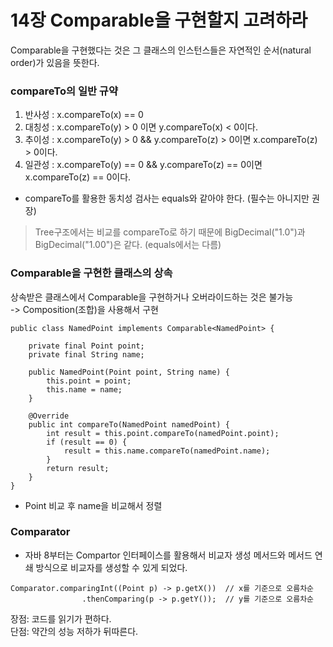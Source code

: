 # 14장 Comparable을 구현할지 고려하라
Comparable을 구현했다는 것은 그 클래스의 인스턴스들은 자연적인 순서(natural order)가 있음을 뜻한다.
### compareTo의 일반 규약
1. 반사성 : x.compareTo(x) == 0
2. 대칭성 : x.compareTo(y) > 0 이면 y.compareTo(x) < 0이다.
3. 추이성 : x.compareTo(y) > 0 && y.compareTo(z) > 0이면 x.compareTo(z) > 0이다.
4. 일관성 : x.compareTo(y) == 0 && y.compareTo(z) == 0이면 x.compareTo(z) == 0이다.
* compareTo를 활용한 동치성 검사는 equals와 같아야 한다. (필수는 아니지만 권장) 
> Tree구조에서는 비교를 compareTo로 하기 때문에 BigDecimal("1.0")과 BigDecimal("1.00")은 같다. (equals에서는 다름)

### Comparable을 구현한 클래스의 상속
상속받은 클래스에서 Comparable을 구현하거나 오버라이드하는 것은 불가능 <br>
-> Composition(조합)을 사용해서 구현
```
public class NamedPoint implements Comparable<NamedPoint> {

    private final Point point;
    private final String name;

    public NamedPoint(Point point, String name) {
        this.point = point;
        this.name = name;
    }

    @Override
    public int compareTo(NamedPoint namedPoint) {
        int result = this.point.compareTo(namedPoint.point);
        if (result == 0) {
            result = this.name.compareTo(namedPoint.name);
        }
        return result;
    }
}
```
* Point 비교 후 name을 비교해서 정렬

### Comparator
* 자바 8부터는 Compartor 인터페이스를 활용해서 비교자 생성 메서드와 메서드 연쇄 방식으로 비교자를 생성할 수 있게 되었다.
```
Comparator.comparingInt((Point p) -> p.getX())  // x를 기준으로 오름차순
                .thenComparing(p -> p.getY());  // y를 기준으로 오름차순
```
장점: 코드를 읽기가 편하다.<br>
단점: 약간의 성능 저하가 뒤따른다.
